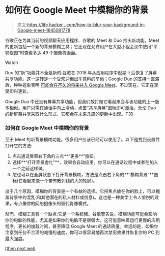 # 如何在 Google Meet 中模糊你的背景

> 原文:[https://life hacker . com/how-to-blur-your-background-in-Google-meet-1845081778](https://lifehacker.com/how-to-blur-your-background-in-google-meet-1845081778)

谷歌正在为其当前的视频聊天应用程序、谷歌的 Meet 和 Duo 推出新功能。Meet 的更新包括一个新的背景模糊工具；它还现在允许用户在大型小组会议中使用“平铺视图”时查看多达 49 个摄像机画面。

Watch

Duo 的“新”功能并不全是新的:谷歌在 2018 年从应用程序中倪星 it 后恢复了屏幕共享功能。这一逆转是一个受欢迎但出乎意料的举动；Google Duo 的支持一直滞后，种种迹象表明 [可能会在不久的将来并入 Google Meet](https://www.androidpolice.com/2020/08/15/google-duo-may-eventually-be-phased-out-in-favor-of-google-meet)。不过现在，它正在享受即兴更新。

Google Duo 中还没有屏幕共享功能，但我们敢打赌它看起来会与该功能的上一版本相似。用户只需在通话中向上滑动，点击“共享屏幕”图标即可激活。无论 Duo 的新屏幕共享采取什么形式，它都会在未来几周的更新中出现。T3】

### 如何在 Google Meet 中模糊你的背景

至于 Meet 的新背景模糊功能，很多用户应该已经可以使用了。以下是找到设置并打开它的方法:

1.  点击通话屏幕右下角的三点**“更多**”按钮。
2.  选择**“打开背景虚化”**，效果会自动应用。你可以在通话过程中或者在加入一个之前这样做。
3.  您也可以在全屏状态下打开背景模糊，方法是点击右下角的**“模糊背景”**图标(它看起来像一个带有散列线的人的轮廓)。

出于几个原因，模糊你的背景是一个有益的选择。它把焦点放在你的脸上，可以掩盖背景中的混乱(和其他潜在的私人材料或信息)。这也是一种美学上令人愉悦的效果，有点像你的网络摄像头的替代肖像模式。

然而，模糊工具有一个缺点:它是一个系统猪。谷歌警告说，模糊功能可能会影响你的电脑的性能，尤其是如果你的电脑不是很强大。这可能意味着运行更慢的应用程序，更长的加载时间，甚至降低 Google Meet 的通话质量。幸运的是，如果你注意到任何不合理的减慢的速度，你可以很容易地再次禁用效果并恢复你的 PC 到最大强度。

[[then next web](https://thenextweb.com/plugged/2020/09/16/you-can-now-blur-your-background-straight-from-google-meet)